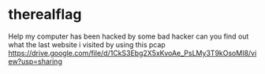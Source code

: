 # therealflag
Help my computer has been hacked by some bad hacker can you find out what the last website i visited by using this pcap https://drive.google.com/file/d/1CkS3Ebg2X5xKvoAe_PsLMy3T9kOsoMI8/view?usp=sharing
